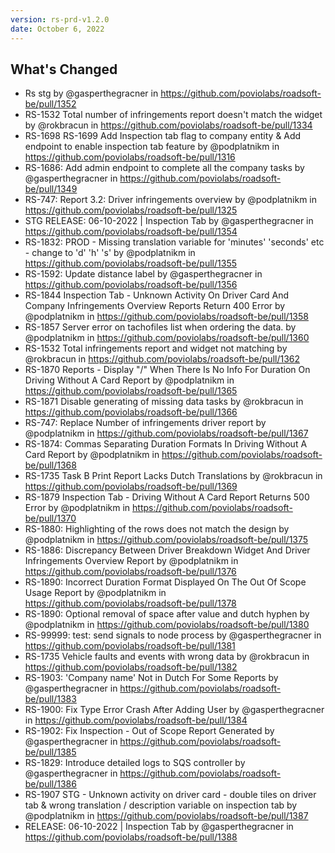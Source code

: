 ```yaml
---
version: rs-prd-v1.2.0
date: October 6, 2022
---
```


## What's Changed
* Rs stg by @gasperthegracner in https://github.com/poviolabs/roadsoft-be/pull/1352
* RS-1532 Total number of infringements report doesn't match the widget by @rokbracun in https://github.com/poviolabs/roadsoft-be/pull/1334
* RS-1698 RS-1699 Add Inspection tab flag to company entity & Add endpoint to enable inspection tab feature by @podplatnikm in https://github.com/poviolabs/roadsoft-be/pull/1316
* RS-1686: Add admin endpoint to complete all the company tasks by @gasperthegracner in https://github.com/poviolabs/roadsoft-be/pull/1349
* RS-747: Report 3.2: Driver infringements overview by @podplatnikm in https://github.com/poviolabs/roadsoft-be/pull/1325
* STG RELEASE: 06-10-2022 | Inspection Tab by @gasperthegracner in https://github.com/poviolabs/roadsoft-be/pull/1354
* RS-1832: PROD - Missing translation variable for 'minutes' 'seconds' etc - change to 'd' 'h' 's'  by @podplatnikm in https://github.com/poviolabs/roadsoft-be/pull/1355
* RS-1592: Update distance label by @gasperthegracner in https://github.com/poviolabs/roadsoft-be/pull/1356
* RS-1844 Inspection Tab - Unknown Activity On Driver Card And Company Infringements Overview Reports Return 400 Error by @podplatnikm in https://github.com/poviolabs/roadsoft-be/pull/1358
* RS-1857 Server error on tachofiles list when ordering the data. by @podplatnikm in https://github.com/poviolabs/roadsoft-be/pull/1360
* RS-1532 Total infringements report and widget not matching by @rokbracun in https://github.com/poviolabs/roadsoft-be/pull/1362
* RS-1870 Reports -  Display "/" When There Is No Info For Duration On Driving Without A Card Report by @podplatnikm in https://github.com/poviolabs/roadsoft-be/pull/1365
* RS-1871 Disable generating of missing data tasks by @rokbracun in https://github.com/poviolabs/roadsoft-be/pull/1366
* RS-747: Replace Number of infringements driver report by @podplatnikm in https://github.com/poviolabs/roadsoft-be/pull/1367
* RS-1874: Commas Separating Duration Formats In Driving Without A Card Report by @podplatnikm in https://github.com/poviolabs/roadsoft-be/pull/1368
* RS-1735 Task B Print Report Lacks Dutch Translations by @rokbracun in https://github.com/poviolabs/roadsoft-be/pull/1369
* RS-1879 Inspection Tab - Driving Without A Card Report Returns 500 Error by @podplatnikm in https://github.com/poviolabs/roadsoft-be/pull/1370
* RS-1880: Highlighting of the rows does not match the design by @podplatnikm in https://github.com/poviolabs/roadsoft-be/pull/1375
* RS-1886: Discrepancy Between Driver Breakdown Widget And Driver Infringements Overview Report by @podplatnikm in https://github.com/poviolabs/roadsoft-be/pull/1376
* RS-1890: Incorrect Duration Format Displayed On The Out Of Scope Usage Report by @podplatnikm in https://github.com/poviolabs/roadsoft-be/pull/1378
* RS-1890: Optional removal of space after value and dutch hyphen by @podplatnikm in https://github.com/poviolabs/roadsoft-be/pull/1380
* RS-99999: test: send signals to node process by @gasperthegracner in https://github.com/poviolabs/roadsoft-be/pull/1381
* RS-1735 Vehicle faults and events with wrong data by @rokbracun in https://github.com/poviolabs/roadsoft-be/pull/1382
* RS-1903: 'Company name' Not in Dutch For Some Reports by @gasperthegracner in https://github.com/poviolabs/roadsoft-be/pull/1383
* RS-1900: Fix Type Error Crash After Adding User by @gasperthegracner in https://github.com/poviolabs/roadsoft-be/pull/1384
* RS-1902: Fix Inspection - Out of Scope Report Generated  by @gasperthegracner in https://github.com/poviolabs/roadsoft-be/pull/1385
* RS-1829: Introduce detailed logs to SQS controller by @gasperthegracner in https://github.com/poviolabs/roadsoft-be/pull/1386
* RS-1907 STG - Unknown activity on driver card - double tiles on driver tab & wrong translation / description variable on inspection tab by @podplatnikm in https://github.com/poviolabs/roadsoft-be/pull/1387
* RELEASE: 06-10-2022 | Inspection Tab by @gasperthegracner in https://github.com/poviolabs/roadsoft-be/pull/1388